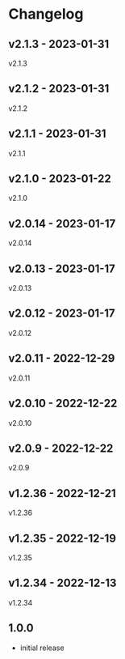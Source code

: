 # Changelog

## v2.1.3 - 2023-01-31

v2.1.3

## v2.1.2 - 2023-01-31

v2.1.2

## v2.1.1 - 2023-01-31

v2.1.1

## v2.1.0 - 2023-01-22

v2.1.0

## v2.0.14 - 2023-01-17

v2.0.14

## v2.0.13 - 2023-01-17

v2.0.13

## v2.0.12 - 2023-01-17

v2.0.12

## v2.0.11 - 2022-12-29

v2.0.11

## v2.0.10 - 2022-12-22

v2.0.10

## v2.0.9 - 2022-12-22

v2.0.9

## v1.2.36 - 2022-12-21

v1.2.36

## v1.2.35 - 2022-12-19

v1.2.35

## v1.2.34 - 2022-12-13

v1.2.34

## 1.0.0

- initial release
